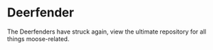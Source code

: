 # Deerfender
The Deerfenders have struck again, view the ultimate repository for all things moose-related.
